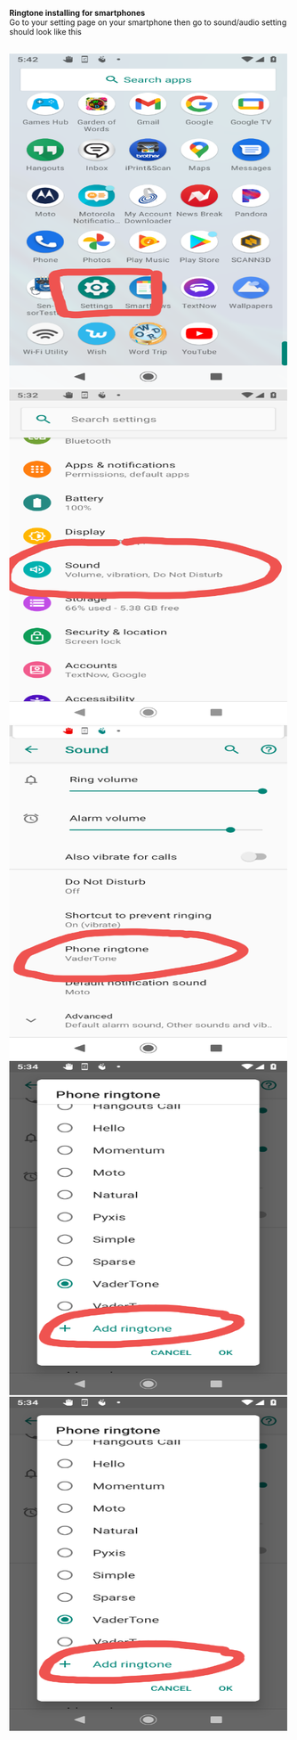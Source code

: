 <b>Ringtone installing for smartphones </b>
<br>
Go to your setting page on your smartphone then go to sound/audio setting should look like this

<br>
 <img src="../images/Screenshot_20201116-174256.png" alt="Girl in a jacket" width="500" height="600"> 
 <img src="../images/Screenshot_20201116-173323.png" alt="Girl in a jacket" width="500" height="600"> 
 <img src="../images/Screenshot_20201116-173413.png" alt="Girl in a jacket" width="500" height="600"> 
<img src="../images/Screenshot_20201116-173442.png" alt="Girl in a jacket" width="500" height="600"> 
<img src="../images/Screenshot_20201116-173442.png" alt="Girl in a jacket" width="500" height="600"> 
